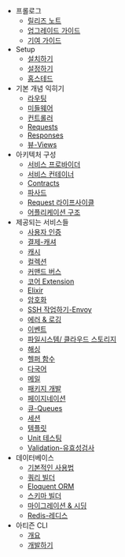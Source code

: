- 프롤로그
    - [릴리즈 노트](/docs/5.0/releases)
    - [업그레이드 가이드](/docs/5.0/upgrade)
    - [기여 가이드](/docs/5.0/contributions)
- Setup
    - [설치하기](/docs/5.0/installation)
    - [설정하기](/docs/5.0/configuration)
    - [홈스테드](/docs/5.0/homestead)
- 기본 개념 익히기
    - [라우팅](/docs/5.0/routing)
    - [미들웨어](/docs/5.0/middleware)
    - [컨트롤러](/docs/5.0/controllers)
    - [Requests](/docs/5.0/requests)
    - [Responses](/docs/5.0/responses)
    - [뷰-Views](/docs/5.0/views)
- 아키텍처 구성
    - [서비스 프로바이더](/docs/5.0/providers)
    - [서비스 컨테이너](/docs/5.0/container)
    - [Contracts](/docs/5.0/contracts)
    - [파사드](/docs/5.0/facades)
    - [Request 라이프사이클](/docs/5.0/lifecycle)
    - [어플리케이션 구조](/docs/5.0/structure)
- 제공되는 서비스들
    - [사용자 인증](/docs/5.0/authentication)
    - [결제-캐셔](/docs/5.0/billing)
    - [캐시](/docs/5.0/cache)
    - [컬렉션](/docs/5.0/collections)
    - [커맨드 버스](/docs/5.0/bus)
    - [코어 Extension](/docs/5.0/extending)
    - [Elixir](/docs/5.0/elixir)
    - [암호화](/docs/5.0/encryption)
    - [SSH 작업하기-Envoy](/docs/5.0/envoy)
    - [에러 & 로깅](/docs/5.0/errors)
    - [이벤트](/docs/5.0/events)
    - [파일시스템/ 클라우드 스토리지](/docs/5.0/filesystem)
    - [해싱](/docs/5.0/hashing)
    - [헬퍼 함수](/docs/5.0/helpers)
    - [다국어](/docs/5.0/localization)
    - [메일](/docs/5.0/mail)
    - [패키지 개발](/docs/5.0/packages)
    - [페이지네이션](/docs/5.0/pagination)
    - [큐-Queues](/docs/5.0/queues)
    - [세션](/docs/5.0/session)
    - [템플릿](/docs/5.0/templates)
    - [Unit 테스팅](/docs/5.0/testing)
    - [Validation-유효성검사](/docs/5.0/validation)
- 데이터베이스
    - [기본적인 사용법](/docs/5.0/database)
    - [쿼리 빌더](/docs/5.0/queries)
    - [Eloquent ORM](/docs/5.0/eloquent)
    - [스키마 빌더](/docs/5.0/schema)
    - [마이그레이션 & 시딩](/docs/5.0/migrations)
    - [Redis-레디스](/docs/5.0/redis)
- 아티즌 CLI
    - [개요](/docs/5.0/artisan)
    - [개발하기](/docs/5.0/commands)
